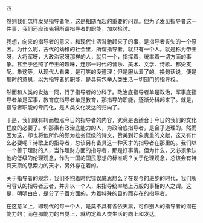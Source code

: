 四

  

然则我们怎样发见指导者呢，这是相随而起的重要的问题。但为了发见指导者这一件事，我们还应该先将所谓指导者的职能，加以检讨。

我想，向来的指导者的意义，和现代生活背驰起来了的事，是指导者丧失的一个原因。为什么呢，古代的幼稚的社会里，所谓指导者，就只有一个人。就是称为帝王呀，大将军呀，大政治家呀那样的人，就只一个，指挥着，统率着一切方面的事象。甚至于还照了帝王的趣味，连那一时代的音乐、美术、文学、诗歌、都受支配。象这等，从现代人看来，是可笑的没道理；但是服从着了的。换句话说，便是那时的意思，以为指导者的职能，是具有包举人类生活一切部门的指导权。

然而和人类的发达一同，行了指导者的分科了。政治底指导者单是政治，军事底指导者单是军事，教育底指导者单是教育，那指导的职能，逐渐分科起来了。就是，指导者职能的专门化，是人类文化发达的归向了。

于是，我们就有转而检点今日的指导者的内容，究竟是否适合于今日的我们的文化程度的必要了。仰那素有政治底能力的人，为政治底指导者，是合乎道理的。然而因为这，却也将他所作的颇为拙劣低级的诗文，赞美到好象贵重的文献，这又有什么必要呢？诗歌上的指导者，总该另有备具这一种天才的指导者在那里的。我们以一个善于理财的人，当作理财方面的指导者，那是好事情。但为什么，又必须承认他的低级的伦理观念，作为一国的国民思想的标准呢？关于伦理观念，总该会有特具天禀的思索力的天才，另外存在着的。

关于指导者的观念，我们不抱着时代错误底思想么？在现今的进步的时代，我们所可容认的指导者云者，并非以一个人，来指导统率地上万般的事相的人之谓。这是，明明白白，是分了千百方面的，为着特殊的目的而存在的指导者。

在这意义上，即现代的每一个人，是莫不具有各依天禀，可作别人的指导者的潜在能力的；而在那能力的自觉上，就约定着人类生活的向上和发达。